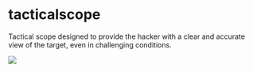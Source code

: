 # tacticalscope
Tactical scope designed to provide the hacker with a clear and accurate view of the target, even in challenging conditions.

<img src="https://i.ibb.co/YNn7Ksj/Screencast-from-2023-04-06-07-35-19.gif">
